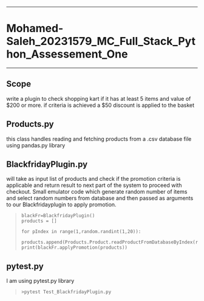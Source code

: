  

---

#  Mohamed-Saleh_20231579_MC_Full_Stack_Python_Assessement_One

 


 

___

  


## Scope

write a plugin to check shopping kart if it has at least 5 items and value of $200 or more. if criteria is achieved a $50 discount is applied to the basket

##  Products.py 

this class handles reading and fetching products from a .csv database file using pandas.py library

## BlackfridayPlugin.py

will take as input list of products and check if the promotion criteria is applicable and return result to next part of the system to proceed with checkout. Small emulator code which generate random number of items and select random numbers from database and then passed as arguments to our Blackfridayplugin to apply promotion. 

>     blackFr=BlackfridayPlugin()
>     products = []
>     
>     for pIndex in range(1,random.randint(1,20)):
>       products.append(Products.Product.readProductFromDatabaseByIndex(random.randint(1,1000)))
>     print(blackFr.applyPromotion(products))

## pytest.py
I am using pytest.py library


>     >pytest Test_BlackfridayPlugin.py
 